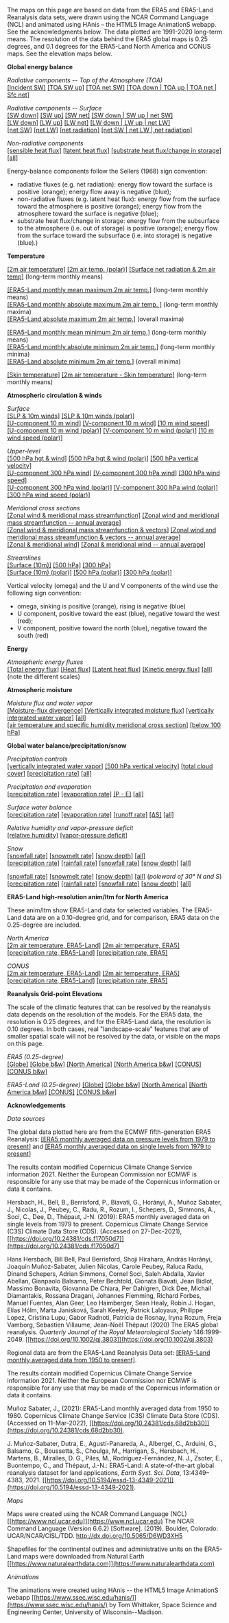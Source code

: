 The maps on this page are based on data from the ERA5 and ERA5-Land Reanalysis data sets, were drawn using the NCAR Command Language (NCL) and animated using HAnis – the HTML5 Image AnimationS webapp.  See the acknowledgments below.  The data plotted are 1991-2020 long-term means. The resolution of the data behind the ERA5 global maps is 0.25 degrees, and 0.1 degrees for the ERA5-Land North America and CONUS maps.  See the elevation maps below. 

**Global energy balance**  

*Radiative components -- Top of the Atmosphere (TOA)*  
[[Incident SW]](./content/anim/ltm/globe/tisr_globe_1991-2020_ltm/tisr_globe_1991-2020_ltm.html)
[[TOA SW up]](./content/anim/ltm/globe/tsru_globe_1991-2020_ltm/tsru_globe_1991-2020_ltm.html) 
[[TOA net SW]](./content/anim/ltm/globe/tsr_globe_1991-2020_ltm/tsr_globe_1991-2020_ltm.html)
[[TOA down | TOA up | TOA net | Sfc net]](./content/anim/ltm/globe/toa_globe_1991-2020_ltm/toa_globe_1991-2020_ltm.html)

*Radiative components -- Surface*  
[[SW down]](./content/anim/ltm/globe/ssrd_globe_1991-2020_ltm/ssrd_globe_1991-2020_ltm.html)
[[SW up]](./content/anim/ltm/globe/ssru_globe_1991-2020_ltm/ssru_globe_1991-2020_ltm.html)
[[SW net]](./content/anim/ltm/globe/ssr_globe_1991-2020_ltm/ssr_globe_1991-2020_ltm.html)
[[SW down | SW up | net SW]](./content/anim/ltm/globe/ss_globe_1991-2020_ltm/ss_globe_1991-2020_ltm.html)  
[[LW down]](./content/anim/ltm/globe/strd_globe_1991-2020_ltm/strd_globe_1991-2020_ltm.html)
[[LW up]](./content/anim/ltm/globe/stru_globe_1991-2020_ltm/stru_globe_1991-2020_ltm.html)
[[LW net]](./content/anim/ltm/globe/str_globe_1991-2020_ltm/str_globe_1991-2020_ltm.html)
[[LW down | LW up | net LW]](./content/anim/ltm/globe/st_globe_1991-2020_ltm/st_globe_1991-2020_ltm.html)  
[[net SW]](./content/anim/ltm/globe/ssr_globe_1991-2020_ltm/ssr_globe_1991-2020_ltm.html) 
[[net LW]](./content/anim/ltm/globe/str_globe_1991-2020_ltm/str_globe_1991-2020_ltm.html)
[[net radiation]](./content/anim/ltm/globe/snr_globe_1991-2020_ltm/snr_globe_1991-2020_ltm.html)
[[net SW | net LW | net radiation]](./content/anim/ltm/globe/sn_globe_1991-2020_ltm/sn_globe_1991-2020_ltm.html)  

*Non-radiative components*   
[[sensible heat flux]](./content/anim/ltm/globe/sshf_globe_1991-2020_ltm/sshf_globe_1991-2020_ltm.html)
[[latent heat flux]](./content/anim/ltm/globe/slhf_globe_1991-2020_ltm/slhf_globe_1991-2020_ltm.html)
[[substrate heat flux/change in storage]](./content/anim/ltm/globe/sghf_globe_1991-2020_ltm/sghf_globe_1991-2020_ltm.html)
[[all]](./content/anim/ltm/globe/shf_globe_1991-2020_ltm/shf_globe_1991-2020_ltm.html)

Energy-balance components follow the Sellers (1968) sign convention:  

* radiative fluxes (e.g. net radiation): energy flow toward the surface is positive (orange); energy flow away is negative (blue);  
* non-radiative fluxes (e.g. latent heat flux): energy flow from the surface toward the atmosphere is positive (orange); energy flow from the atmosphere toward the surface is negative (blue);  
* substrate heat flux/change in storage: energy flow from the subsurface to the atmosphere (i.e. out of storage) is positive (orange); energy flow from the surface toward the subsurface (i.e. into storage) is negative (blue).)
  
**Temperature**  

[[2m air temperature]](./content/anim/ltm/globe/t2m_globe_1991-2020_ltm/t2m_globe_1991-2020_ltm.html) 
[[2m air temp. (polar)]](./content/anim/ltm/polar/t2m_polar_1991-2020_ltm/t2m_polar_1991-2020_ltm.html)
[[Surface net radiation & 2m air temp]](./content/anim/ltm/globe/t2m_snr_globe_1991-2020_ltm/t2m_snr_globe_1991-2020_ltm.html) (long-term monthly means)  

[[ERA5-Land monthly mean maximum 2m air temp.]](./content/anim/ltm/globe/t2m_mean_max_globe_1991-2020_ltm/t2m_mean_max_globe_1991-2020_ltm.html) (long-term monthly means)   
[[ERA5-Land monthly absolute maximum 2m air temp. 
]](./content/anim/ltm/globe/t2m_abs_max_globe_1991-2020_ltmax/t2m_abs_max_globe_1991-2020_ltmax.html) (long-term monthly maxima)   
[[ERA5-Land absolute maximum 2m air temp.]](./content/maps/ltm/globe/t2m_abs_max_globe_1991-2020.png) (overall maxima) 

[[ERA5-Land monthly mean minimum 2m air temp.]](./content/anim/ltm/globe/t2m_mean_min_globe_1991-2020_ltm/t2m_mean_min_globe_1991-2020_ltm.html)  (long-term monthly means)  
[[ERA5-Land monthly absolute minimum 2m air temp.]](./content/anim/ltm/globe/t2m_abs_min_globe_1991-2020_ltmin/t2m_abs_min_globe_1991-2020_ltmin.html) (long-term monthly minima)  
[[ERA5-Land absolute minimum 2m air temp.]](./content/maps/ltm/globe/t2m_abs_min_globe_1991-2020.png) (overall minima)

[[Skin temperature]](./content/anim/ltm/globe/skt_globe_1991-2020_ltm/skt_globe_1991-2020_ltm.html)
[[2m air temperature - Skin temperature]](./content/anim/ltm/globe/t2m-skt_globe_1991-2020_ltm/t2m-skt_globe_1991-2020_ltm.html) (long-term monthly means)

**Atmospheric circulation & winds**  

*Surface*  
[[SLP & 10m winds]](./content/anim/ltm/globe/msl_sfcwind_globe_1991-2020_ltm/msl_sfcwind_globe_1991-2020_ltm.html)
[[SLP & 10m winds (polar)]](./content/anim/ltm/polar/msl_sfcwind_polar_1991-2020_ltm/msl_sfcwind_polar_1991-2020_ltm.html)  
[[U-component 10 m wind]](./content/anim/ltm/globe/u10_wind_globe_1991-2020_ltm/u10_wind_globe_1991-2020_ltm.html) 
[[V-component 10 m wind]](./content/anim/ltm/globe/v10_wind_globe_1991-2020_ltm/v10_wind_globe_1991-2020_ltm.html)
[[10 m wind speed]](./content/anim/ltm/globe/vmag10_wind_globe_1991-2020_ltm/vmag10_wind_globe_1991-2020_ltm.html)  
[[U-component 10 m wind (polar)]](./content/anim/ltm/polar/u10_wind_polar_1991-2020_ltm/u10_wind_polar_1991-2020_ltm.html)
[[V-component 10 m wind (polar)]](./content/anim/ltm/polar/v10_wind_polar_1991-2020_ltm/v10_wind_polar_1991-2020_ltm.html)
[[10 m wind speed (polar)]](./content/anim/ltm/polar/vmag10_wind_polar_1991-2020_ltm/vmag10_wind_polar_1991-2020_ltm.html)

*Upper-level*  
[[500 hPa hgt & wind]](./content/anim/ltm/globe/z500_wind_globe_1991-2020_ltm/z500_wind_globe_1991-2020_ltm.html)
[[500 hPa hgt & wind (polar)]](./content/anim/ltm/polar/z500_wind_polar_1991-2020_ltm/z500_wind_polar_1991-2020_ltm.html)
[[500 hPa vertical velocity]](./content/anim/ltm/globe/w500_globe_1991-2020_ltm/w500_globe_1991-2020_ltm.html)   
[[U-component 300 hPa wind]](./content/anim/ltm/globe/u300_wind_globe_1991-2020_ltm/u300_wind_globe_1991-2020_ltm.html) 
[[V-component 300 hPa wind]](./content/anim/ltm/globe/v300_wind_globe_1991-2020_ltm/v300_wind_globe_1991-2020_ltm.html)
[[300 hPa wind speed]](./content/anim/ltm/globe/vmag300_wind_globe_1991-2020_ltm/vmag300_wind_globe_1991-2020_ltm.html)  
[[U-component 300 hPa wind (polar)]](./content/anim/ltm/polar/u300_wind_polar_1991-2020_ltm/u300_wind_polar_1991-2020_ltm.html)
[[V-component 300 hPa wind (polar)]](./content/anim/ltm/polar/v300_wind_polar_1991-2020_ltm/v300_wind_polar_1991-2020_ltm.html)
[[300 hPa wind speed (polar)]](./content/anim/ltm/polar/vmag300_wind_polar_1991-2020_ltm/vmag300_wind_polar_1991-2020_ltm.html)  

*Meridional cross sections*   
[[Zonal wind & meridional mass streamfunction]](./content/anim/ltm/xsect/zonal_xsect_1991-2020_ltm/zonal_xsect_1991-2020_ltm.html)
[[Zonal wind and meridional mass streamfunction -- annual average]](./content/anim/ltm/xsect/zonal_xsect_1991-2020_ltm/png/zonal_xsect_1991-2020_ltm_ann.png)   
[[Zonal wind & meridional mass streamfunction & vectors]](./content/anim/ltm/xsect/zonal_vec_xsect_1991-2020_ltm/zonal_vec_xsect_1991-2020_ltm.html)
[[Zonal wind and meridional mass streamfunction & vectors -- annual average]](./content/anim/ltm/xsect/zonal_vec_xsect_1991-2020_ltm/png/zonal_vec_xsect_1991-2020_ltm_ann.png)   
[[Zonal & meridional wind]](./content/anim/ltm/xsect/uv_xsect_1991-2020_ltm/uv_xsect_1991-2020_ltm.html)
[[Zonal & meridional wind -- annual average]](./content/anim/ltm/xsect/uv_xsect_1991-2020_ltm/png/uv_xsect_1991-2020_ltm_ann.png)   

*Streamlines*  
[[Surface (10m)]](./content/anim/ltm/globe/stream_10m_globe_1991-2020_ltm/stream_10m_globe_1991-2020_ltm.html)
[[500 hPa]](./content/anim/ltm/globe/stream_500_globe_1991-2020_ltm/stream_500_globe_1991-2020_ltm.html)
[[300 hPa]](./content/anim/ltm/globe/stream_300_globe_1991-2020_ltm/stream_300_globe_1991-2020_ltm.html)  
[[Surface (10m) (polar)]](./content/anim/ltm/polar/stream_10m_polar_1991-2020_ltm/stream_10m_polar_1991-2020_ltm.html)
[[500 hPa (polar)]](./content/anim/ltm/polar/stream_500_polar_1991-2020_ltm/stream_500_polar_1991-2020_ltm.html)
[[300 hPa (polar)]](./content/anim/ltm/polar/stream_300_polar_1991-2020_ltm/stream_300_polar_1991-2020_ltm.html) 
 	
Vertical velocity (omega) and the U and V components of the wind use the following sign convention:

* omega, sinking is positive (orange), rising is negative (blue) 
* U component, positive toward the east (blue), negative toward the west (red);
* V component, positive toward the north (blue), negative toward the south (red)
	 
**Energy**

*Atmospheric energy fluxes*  
[[Total energy flux]](./content/anim/ltm/globe/uv_tef_vint_globe_1991-2020_ltm/uv_tef_vint_globe_1991-2020_ltm.html)
[[Heat flux]](./content/anim/ltm/globe/uv_hf_vint_globe_1991-2020_ltm/uv_hf_vint_globe_1991-2020_ltm.html)
[[Latent heat flux]](./content/anim/ltm/globe/uv_lh_vint_globe_1991-2020_ltm/uv_lh_vint_globe_1991-2020_ltm.html)
[[Kinetic energy flux]](./content/anim/ltm/globe/uv_ke_vint_globe_1991-2020_ltm/uv_ke_vint_globe_1991-2020_ltm.html)
[[all]](./content/anim/ltm/globe/eflux_globe_1991-2020_ltm/eflux_globe_1991-2020_ltm.html)
(note the different scales)

**Atmospheric moisture**

*Moisture flux and water vapor*   
[[Moisture-flux divergence]](./content/anim/ltm/globe/uqvq_divmf_globe_1991-2020_ltm/uqvq_divmf_globe_1991-2020_ltm.html)
[[Vertically integrated moisture flux]](./content/anim/ltm/globe/uqvq_vmag_globe_1991-2020_ltm/uqvq_vmag_globe_1991-2020_ltm.html)
[[vertically integrated water vapor]](./content/anim/ltm/globe/tcwv_globe_1991-2020_ltm/tcwv_globe_1991-2020_ltm.html)
[[all]](./content/anim/ltm/globe/mflux_globe_1991-2020_ltm/mflux_globe_1991-2020_ltm.html)  
[[air temperature and specific humidity meridional cross section]](./content/anim/ltm/xsect/t_q_xsect_1991-2020_ltm/t_q_xsect_1991-2020_ltm.html)
[[below 100 hPa]](./content/anim/ltm/xsect/t_q_xsect2_1991-2020_ltm/t_q_xsect2_1991-2020_ltm.html)

**Global water balance/precipitation/snow**   
 
*Precipitation controls*   
[[vertically integrated water vapor]](./content/anim/ltm/globe/tcwv_globe_1991-2020_ltm/tcwv_globe_1991-2020_ltm.html) 
[[500 hPa vertical velocity]](./content/anim/ltm/globe/w500_globe_1991-2020_ltm/w500_globe_1991-2020_ltm.html)
[[total cloud cover]](./content/anim/ltm/globe/tcc_globe_1991-2020_ltm/tcc_globe_1991-2020_ltm.html)
[[precipitation rate]](./content/anim/ltm/globe/tp_globe_1991-2020_ltm/tp_globe_1991-2020_ltm.html)
[[all]](./content/anim/ltm/globe/pctrl_globe_1991-2020_ltm/pctrl_globe_1991-2020_ltm.html)

*Precipitation and evaporation*   
[[precipitation rate]](./content/anim/ltm/globe/tp_globe_1991-2020_ltm/tp_globe_1991-2020_ltm.html)
[[evaporation rate]](./content/anim/ltm/globe/e_globe_1991-2020_ltm/e_globe_1991-2020_ltm.html)
[[P - E]](./content/anim/ltm/globe/pme_globe_1991-2020_ltm/pme_globe_1991-2020_ltm.html)
[[all]](./content/anim/ltm/globe/pmeall_globe_1991-2020_ltm/pmeall_globe_1991-2020_ltm.html)

*Surface water balance*  
[[precipitation rate]](./content/anim/ltm/globe/tp_globe_1991-2020_ltm/tp_globe_1991-2020_ltm.html)
[[evaporation rate]](./content/anim/ltm/globe/e_globe_1991-2020_ltm/e_globe_1991-2020_ltm.html)
[[runoff rate]](./content/anim/ltm/globe/ro_globe_1991-2020_ltm/ro_globe_1991-2020_ltm.html)
[[&Delta;S]](./content/anim/ltm/globe/ds_globe_1991-2020_ltm/ds_globe_1991-2020_ltm.html)
[[all]](./content/anim/ltm/globe/swb_globe_1991-2020_ltm/swb_globe_1991-2020_ltm.html)

*Relative humidity and vapor-pressure deficit*  
[[relative humidity]](./content/anim/ltm/globe/rh_globe_1991-2020_ltm/rh_globe_1991-2020_ltm.html) 
[[vapor-pressure deficit]](./content/anim/ltm/globe/vpd_globe_1991-2020_ltm/vpd_globe_1991-2020_ltm.html)

*Snow*  
[[snowfall rate]](./content/anim/ltm/polar/sf_polar_1991-2020_ltm/sf_polar_1991-2020_ltm.html)
[[snowmelt rate]](./content/anim/ltm/polar/smlt_polar_1991-2020_ltm/smlt_polar_1991-2020_ltm.html)
[[snow depth]](./content/anim/ltm/polar/sd_polar_1991-2020_ltm/sd_polar_1991-2020_ltm.html)
[[all]](./content/anim/ltm/polar/snow_polar_1991-2020_ltm/snow_polar_1991-2020_ltm.html)  
[[precipitation rate]](./content/anim/ltm/polar/tp_polar_1991-2020_ltm/tp_polar_1991-2020_ltm.html)
[[rainfall rate]](./content/anim/ltm/polar/rr_polar_1991-2020_ltm/rr_polar_1991-2020_ltm.html)
[[snowfall rate]](./content/anim/ltm/polar/sf_polar_1991-2020_ltm/sf_polar_1991-2020_ltm.html)
[[snow depth]](./content/anim/ltm/polar/sd_polar_1991-2020_ltm/sd_polar_1991-2020_ltm.html)
[[all]](./content/anim/ltm/polar/rain_snow_polar_1991-2020_ltm/rain_snow_polar_1991-2020_ltm.html)  

[[snowfall rate]](./content/anim/ltm/polar/sf_polar30_1991-2020_ltm/sf_polar30_1991-2020_ltm.html) 
[[snowmelt rate]](./content/anim/ltm/polar/smlt_polar30_1991-2020_ltm/smlt_polar30_1991-2020_ltm.html)
[[snow depth]](./content/anim/ltm/polar/sd_polar30_1991-2020_ltm/sd_polar30_1991-2020_ltm.html)
[[all]](./content/anim/ltm/polar/snow_polar30_1991-2020_ltm/snow_polar30_1991-2020_ltm.html) (*poleward of 30&deg; N and S*)  
[[precipitation rate]](./content/anim/ltm/polar/tp_polar30_1991-2020_ltm/tp_polar30_1991-2020_ltm.html)
[[rainfall rate]](./content/anim/ltm/polar/rr_polar30_1991-2020_ltm/rr_polar30_1991-2020_ltm.html)
[[snowfall rate]](./content/anim/ltm/polar/sf_polar30_1991-2020_ltm/sf_polar30_1991-2020_ltm.html)
[[snow depth]](./content/anim/ltm/polar/sd_polar30_1991-2020_ltm/sd_polar30_1991-2020_ltm.html)
[[all]](./content/anim/ltm/polar/rain_snow_polar30_1991-2020_ltm/rain_snow_polar30_1991-2020_ltm.html)

**ERA5-Land high-resolution anim/ltm for North America**

These anim/ltm show ERA5-Land data for selected variables.  The ERA5-Land data are on a 0.10-degree grid, and for comparison, ERA5 data on the 0.25-degree are included.

*North America*  
[[2m air temperature, ERA5-Land]](./content/anim/ltm/namer_e5land/t2m_namer_e5land_1991-2020_ltm/t2m_namer_e5land_1991-2020_ltm.html) 
[[2m air temperature, ERA5]](./content/anim/ltm/namer/t2m_namer_1991-2020_ltm/t2m_namer_1991-2020_ltm.html)   
[[precipitation rate, ERA5-Land]](./content/anim/ltm/namer_e5land/tp_namer_e5land_1991-2020_ltm/tp_namer_e5land_1991-2020_ltm.html) 
[[precipitation rate, ERA5]](./content/anim/ltm/namer/tp_namer_1991-2020_ltm/tp_namer_1991-2020_ltm.html)

*CONUS*  
[[2m air temperature, ERA5-Land]](./content/anim/ltm/conus_e5land/t2m_conus_e5land_1991-2020_ltm/t2m_conus_e5land_1991-2020_ltm.html) 
[[2m air temperature, ERA5]](./content/anim/ltm/conus/t2m_conus_1991-2020_ltm/t2m_conus_1991-2020_ltm.html)   
[[precipitation rate, ERA5-Land]](./content/anim/ltm/conus_e5land/tp_conus_e5land_1991-2020_ltm/tp_conus_e5land_1991-2020_ltm.html) 
[[precipitation rate, ERA5]](./content/anim/ltm/conus/tp_conus_1991-2020_ltm/tp_conus_1991-2020_ltm.html)

**Reanalysis Grid-point Elevations**

The scale of the climatic features that can be resolved by the reanalysis data depends on the resolution of the models.  For the ERA5 data, the resolution is 0.25 degrees, and for the ERA5-Land data, the resolution is 0.10 degrees.  In both cases, real "landscape-scale" features that are of smaller spatial scale will not be resolved by the data, or visible on the maps on this page.

*ERA5 (0.25-degree)*  
[[Globe]](./content/maps/elev/ERA5_elev_globe_clr.png) 
[[Globe b&w]](./content/maps/elev/ERA5_elev_globe.png) 
[[North America]](./content/maps/elev/ERA5_elev_namer_clr.png) 
[[North America b&w]](./content/maps/elev/ERA5_elev_namer.png) 
[[CONUS]](./content/maps/elev/ERA5_elev_conus_clr.png)
[[CONUS b&w]](./content/maps/elev/ERA5_elev_conus.png)

*ERA5-Land (0.25-degree)*
[[Globe]](./content/maps/elev/ERA5-Land_elev_globe_clr.png) 
[[Globe b&w]](./content/maps/elev/ERA5-Land_elev_globe.png) 
[[North America]](./content/maps/elev/ERA5-Land_elev_namer_clr.png) 
[[North America b&w]](./content/maps/elev/ERA5-Land_elev_namer.png) 
[[CONUS]](./content/maps/elev/ERA5-Land_elev_conus_clr.png)
[[CONUS b&w]](./content/maps/elev/ERA5-Land_elev_conus.png)

**Acknowledgements**

*Data sources*

The global data plotted here are from the ECMWF fifth-generation ERA5 Reanalysis:  [[ERA5 monthly averaged data on pressure levels from 1979 to present]](https://cds.climate.copernicus.eu/cdsapp#!/dataset/reanalysis-era5-pressure-levels-monthly-means) and [[ERA5 monthly averaged data on single levels from 1979 to present]](https://cds.climate.copernicus.eu/cdsapp#!/dataset/reanalysis-era5-single-levels-monthly-means)   

The results contain modified Copernicus Climate Change Service information 2021. Neither the European Commission nor ECMWF is responsible for any use that may be made of the Copernicus information or data it contains.

Hersbach, H., Bell, B., Berrisford, P., Biavati, G., Horányi, A., Muñoz Sabater, J., Nicolas, J., Peubey, C., Radu, R., Rozum, I., Schepers, D., Simmons, A., Soci, C., Dee, D., Thépaut, J-N. (2019): ERA5 monthly averaged data on single levels from 1979 to present. Copernicus Climate Change Service (C3S) Climate Data Store (CDS). (Accessed on 27-Dec-2021), [[https://doi.org/10.24381/cds.f17050d7]](https://doi.org/10.24381/cds.f17050d7)

Hans Hersbach, Bill Bell, Paul Berrisford, Shoji Hirahara, András Horányi, Joaquín Muñoz-Sabater, Julien Nicolas, Carole Peubey, Raluca Radu, Dinand Schepers, Adrian Simmons, Cornel Soci, Saleh Abdalla, Xavier Abellan, Gianpaolo Balsamo, Peter Bechtold, Gionata Biavati, Jean Bidlot, Massimo Bonavita, Giovanna De Chiara, Per Dahlgren, Dick Dee, Michail Diamantakis, Rossana Dragani, Johannes Flemming, Richard Forbes, Manuel Fuentes, Alan Geer, Leo Haimberger, Sean Healy, Robin J. Hogan, Elías Hólm, Marta Janisková, Sarah Keeley, Patrick Laloyaux, Philippe Lopez, Cristina Lupu, Gabor Radnoti, Patricia de Rosnay, Iryna Rozum, Freja Vamborg, Sebastien Villaume, Jean-Noël Thépaut (2020) The ERA5 global reanalysis.  *Quarterly Journal of the Royal Meteorological Society* 146:1999-2049.  [[https://doi.org/10.1002/qj.3803]](https://doi.org/10.1002/qj.3803)

Regional data are from the ERA5-Land Reanalysis Data set:  [[ERA5-Land monthly averaged data from 1950 to present]](https://cds.climate.copernicus.eu/cdsapp#!/dataset/reanalysis-era5-land-monthly-means).

The results contain modified Copernicus Climate Change Service information 2021. Neither the European Commission nor ECMWF is responsible for any use that may be made of the Copernicus information or data it contains.

Muñoz Sabater, J., (2021): ERA5-Land monthly averaged data from 1950 to 1980. Copernicus Climate Change Service (C3S) Climate Data Store (CDS). (Accessed on 11-Mar-2022), [[https://doi.org/10.24381/cds.68d2bb30]](https://doi.org/10.24381/cds.68d2bb30). 

J. Muñoz-Sabater, Dutra, E., Agustí-Panareda, A., Albergel, C., Arduini, G., Balsamo, G., Boussetta, S., Choulga, M., Harrigan, S., Hersbach, H., Martens, B., Miralles, D. G., Piles, M., Rodríguez-Fernández, N. J., Zsoter, E., Buontempo, C., and Thépaut, J.-N.: ERA5-Land: A state-of-the-art global reanalysis dataset for land applications, *Earth Syst. Sci. Data*, 13:4349–4383, 2021. [[https://doi.org/10.5194/essd-13-4349-2021]](https://doi.org/10.5194/essd-13-4349-2021).

*Maps*

Maps were created using the NCAR Command Language (NCL) [[https://www.ncl.ucar.edu]](https://www.ncl.ucar.edu)
The NCAR Command Language (Version 6.6.2) [Software]. (2019). Boulder, Colorado: UCAR/NCAR/CISL/TDD. http://dx.doi.org/10.5065/D6WD3XH5

Shapefiles for the continental outlines and administrative units on the ERA5-Land maps were downloaded from Natural Earth [[https://www.naturalearthdata.com]](https://www.naturalearthdata.com)

*Animations*

The animations were created using HAnis -- the HTML5 Image AnimationS webapp [[https://www.ssec.wisc.edu/hanis/]](https://www.ssec.wisc.edu/hanis/) by Tom Whittaker, Space Science and Engineering Center, University of Wisconsin--Madison.

